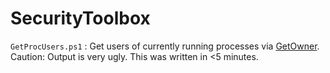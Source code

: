 # SecurityToolbox
`GetProcUsers.ps1` : Get users of currently running processes via [GetOwner](https://docs.microsoft.com/en-us/windows/desktop/cimwin32prov/getowner-method-in-class-win32-process).
Caution: Output is very ugly. This was written in <5 minutes.

